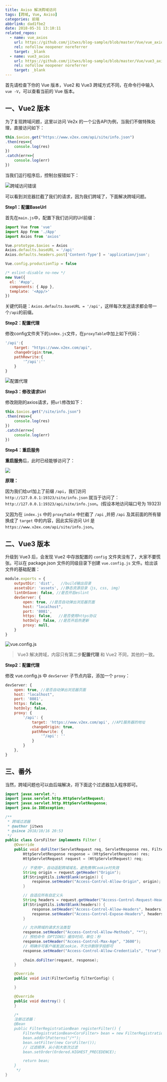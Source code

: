 ```yaml
---
title: Axiso 解决跨域访问
tags: [跨域, Vue, Axiso]
categories: 前端
abbrlink: dad1fbe2
date: 2018-05-31 13:10:11
related_repos:
  - name: vue_axios
    url: https://github.com/jitwxs/blog-sample/blob/master/Vue/vue_axios
    rel: nofollow noopener noreferrer
    target: _blank
  - name: vue3_axios
    url: https://github.com/jitwxs/blog-sample/blob/master/Vue/vue3_axios
    rel: nofollow noopener noreferrer
    target: _blank
---
```


首先请检查下你的 Vue 版本，Vue2 和 Vue3 跨域方式不同，在命令行中输入 `vue -V`，可以查看当前的 Vue 版本。

## 一、Vue2 版本

为了复现跨域问题，这里以访问 Ve2x 的一个公告API为例，当我们不做特殊处理，直接访问如下：

```js
this.$axios.get("https://www.v2ex.com/api/site/info.json")
.then(res=>{
    console.log(res)
})
.catch(err=>{
    console.log(err)
})
```

当我们运行程序后，控制台报错如下：

![跨域访问错误](https://cdn.jsdelivr.net/gh/jitwxs/cdn/blog/posts/201908/20190818100522773.png)

可以看到浏览器拦截了我们的请求，因为我们跨域了，下面解决跨域问题。

**Step1：配置BaseUrl**

首先在`main.js`中，配置下我们访问的Url前缀：

```js
import Vue from 'vue'
import App from './App'
import Axios from 'axios'

Vue.prototype.$axios = Axios
Axios.defaults.baseURL = '/api'
Axios.defaults.headers.post['Content-Type'] = 'application/json';

Vue.config.productionTip = false

/* eslint-disable no-new */
new Vue({
  el: '#app',
  components: { App },
  template: '<App/>'
})
```

关键代码是：`Axios.defaults.baseURL = '/api'`，这样每次发送请求都会带一个`/api`的前缀。

**Step2：配置代理**

修改config文件夹下的`index.js`文件，在`proxyTable`中加上如下代码：

```js
'/api':{
    target: "https://www.v2ex.com/api",
    changeOrigin:true,
    pathRewrite:{
        '^/api':''
    }
}
```

![配置代理](https://cdn.jsdelivr.net/gh/jitwxs/cdn/blog/posts/201908/20190818100903780.png)

**Step3：修改请求Url**

修改刚刚的axios请求，把`url`修改如下：

```js
this.$axios.get("/site/info.json")
.then(res=>{
    console.log(res)
})
.catch(err=>{
    console.log(err)
})
```

**Step4：重启服务**

**重启服务**后，此时已经能够访问了：

![](https://cdn.jsdelivr.net/gh/jitwxs/cdn/blog/posts/201908/20190818100817426.png)

**原理：**

因为我们给url加上了前缀 `/api`，我们访问 `http://127.0.0.1:19323/site/info.json` 就当于访问了：`http://127.0.0.1:19323/api/site/info.json`。(假设本地访问端口号为 19323)

又因为在 `index.js` 中的 `proxyTable` 中拦截了 `/api` ,并把 `/api` 及其前面的所有替换成了 `target` 中的内容，因此实际访问 Url 是`https://www.v2ex.com/api/site/info.json`。

## 二、Vue3 版本

升级到 Vue3 后，会发现 Vue2 中存放配置的 `config` 文件夹没有了，大家不要慌张。可以在 package.json 文件的同级目录下创建 `vue.config.js` 文件。给出该文件的基础配置：

```js
module.exports = {
    outputDir: 'dist',   //build输出目录
    assetsDir: 'assets', //静态资源目录（js, css, img）
    lintOnSave: false, //是否开启eslint
    devServer: {
        open: true, //是否自动弹出浏览器页面
        host: "localhost", 
        port: '8081', 
        https: false,   //是否使用https协议
        hotOnly: false, //是否开启热更新
        proxy: null,
    }
}
```

![vue.config.js](https://cdn.jsdelivr.net/gh/jitwxs/cdn/blog/posts/201908/2019081810462216.png)

>Vue3 解决跨域，内容只有第二步**配置代理** 和 Vue2 不同，其他的一致。

**Step2：配置代理**

修改 vue.config.js 中 `devServer` 子节点内容，添加一个 `proxy`：

```js
devServer: {
    open: true, //是否自动弹出浏览器页面
    host: "localhost", 
    port: '8081',
    https: false,
    hotOnly: false, 
    proxy: {
        '/api': {
            target: 'https://www.v2ex.com/api', //API服务器的地址
            changeOrigin: true,
            pathRewrite: {
                '^/api': ''
            }
        }
    },
}
```

## 三、番外

当然，跨域问题也可以由后端解决，将下面这个过滤器加入程序即可。

```java
import javax.servlet.*;
import javax.servlet.http.HttpServletRequest;
import javax.servlet.http.HttpServletResponse;
import java.io.IOException;

/**
 * 跨域过滤器
 * @author jitwxs
 * @since 2018/10/16 20:53
 */
public class CorsFilter implements Filter {
    @Override
    public void doFilter(ServletRequest req, ServletResponse res, FilterChain chain) throws IOException, ServletException {
        HttpServletResponse response = (HttpServletResponse) res;
        HttpServletRequest request = (HttpServletRequest) req;

        // 不使用*，自动适配跨域域名，避免携带Cookie时失效
        String origin = request.getHeader("Origin");
        if(StringUtils.isNotBlank(origin)) {
            response.setHeader("Access-Control-Allow-Origin", origin);
        }

        // 自适应所有自定义头
        String headers = request.getHeader("Access-Control-Request-Headers");
        if(StringUtils.isNotBlank(headers)) {
            response.setHeader("Access-Control-Allow-Headers", headers);
            response.setHeader("Access-Control-Expose-Headers", headers);
        }

        // 允许跨域的请求方法类型
        response.setHeader("Access-Control-Allow-Methods", "*");
        // 预检命令（OPTIONS）缓存时间，单位：秒
        response.setHeader("Access-Control-Max-Age", "3600");
        // 明确许可客户端发送Cookie，不允许删除字段即可
        response.setHeader("Access-Control-Allow-Credentials", "true");
        
        chain.doFilter(request, response);
    }

    @Override
    public void init(FilterConfig filterConfig) {

    }

    @Override
    public void destroy() {
    }

    /*
    注册过滤器：
    @Bean
    public FilterRegistrationBean registerFilter() {
        FilterRegistrationBean<CorsFilter> bean = new FilterRegistrationBean<>();
        bean.addUrlPatterns("/*");
        bean.setFilter(new CorsFilter());
        // 过滤顺序，从小到大依次过滤
        bean.setOrder(Ordered.HIGHEST_PRECEDENCE);

        return bean;
    }
     */
}
```
